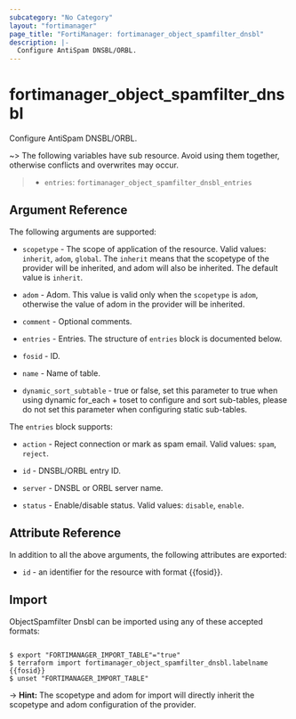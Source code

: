 ```yaml
---
subcategory: "No Category"
layout: "fortimanager"
page_title: "FortiManager: fortimanager_object_spamfilter_dnsbl"
description: |-
  Configure AntiSpam DNSBL/ORBL.
---
```


# fortimanager_object_spamfilter_dnsbl
Configure AntiSpam DNSBL/ORBL.

~> The following variables have sub resource. Avoid using them together, otherwise conflicts and overwrites may occur.
>- `entries`: `fortimanager_object_spamfilter_dnsbl_entries`



## Argument Reference


The following arguments are supported:

* `scopetype` - The scope of application of the resource. Valid values: `inherit`, `adom`, `global`. The `inherit` means that the scopetype of the provider will be inherited, and adom will also be inherited. The default value is `inherit`.
* `adom` - Adom. This value is valid only when the `scopetype` is `adom`, otherwise the value of adom in the provider will be inherited.

* `comment` - Optional comments.
* `entries` - Entries. The structure of `entries` block is documented below.
* `fosid` - ID.
* `name` - Name of table.
* `dynamic_sort_subtable` - true or false, set this parameter to true when using dynamic for_each + toset to configure and sort sub-tables, please do not set this parameter when configuring static sub-tables.

The `entries` block supports:

* `action` - Reject connection or mark as spam email. Valid values: `spam`, `reject`.

* `id` - DNSBL/ORBL entry ID.
* `server` - DNSBL or ORBL server name.
* `status` - Enable/disable status. Valid values: `disable`, `enable`.



## Attribute Reference

In addition to all the above arguments, the following attributes are exported:
* `id` - an identifier for the resource with format {{fosid}}.

## Import

ObjectSpamfilter Dnsbl can be imported using any of these accepted formats:
```

$ export "FORTIMANAGER_IMPORT_TABLE"="true"
$ terraform import fortimanager_object_spamfilter_dnsbl.labelname {{fosid}}
$ unset "FORTIMANAGER_IMPORT_TABLE"
```
-> **Hint:** The scopetype and adom for import will directly inherit the scopetype and adom configuration of the provider.
